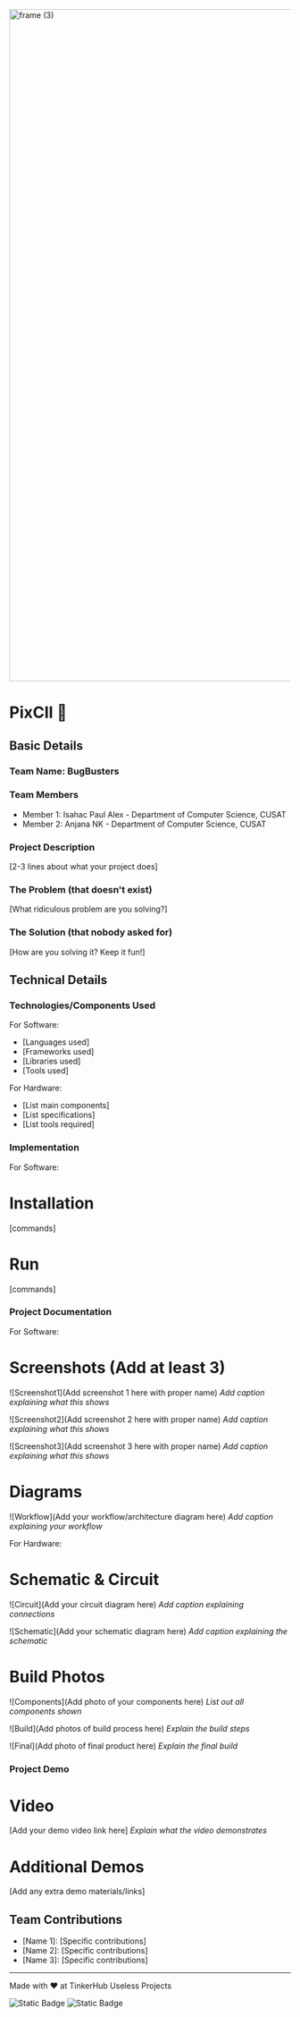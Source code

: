 <img width="3188" height="1202" alt="frame (3)" src="https://github.com/user-attachments/assets/517ad8e9-ad22-457d-9538-a9e62d137cd7" />

# PixCII 🎯

## Basic Details

### Team Name: BugBusters

### Team Members

- Member 1: Isahac Paul Alex - Department of Computer Science, CUSAT
- Member 2: Anjana NK - Department of Computer Science, CUSAT

### Project Description

[2-3 lines about what your project does]

### The Problem (that doesn't exist)

[What ridiculous problem are you solving?]

### The Solution (that nobody asked for)

[How are you solving it? Keep it fun!]

## Technical Details

### Technologies/Components Used

For Software:

- [Languages used]
- [Frameworks used]
- [Libraries used]
- [Tools used]

For Hardware:

- [List main components]
- [List specifications]
- [List tools required]

### Implementation

For Software:

# Installation

[commands]

# Run

[commands]

### Project Documentation

For Software:

# Screenshots (Add at least 3)

![Screenshot1](Add screenshot 1 here with proper name)
_Add caption explaining what this shows_

![Screenshot2](Add screenshot 2 here with proper name)
_Add caption explaining what this shows_

![Screenshot3](Add screenshot 3 here with proper name)
_Add caption explaining what this shows_

# Diagrams

![Workflow](Add your workflow/architecture diagram here)
_Add caption explaining your workflow_

For Hardware:

# Schematic & Circuit

![Circuit](Add your circuit diagram here)
_Add caption explaining connections_

![Schematic](Add your schematic diagram here)
_Add caption explaining the schematic_

# Build Photos

![Components](Add photo of your components here)
_List out all components shown_

![Build](Add photos of build process here)
_Explain the build steps_

![Final](Add photo of final product here)
_Explain the final build_

### Project Demo

# Video

[Add your demo video link here]
_Explain what the video demonstrates_

# Additional Demos

[Add any extra demo materials/links]

## Team Contributions

- [Name 1]: [Specific contributions]
- [Name 2]: [Specific contributions]
- [Name 3]: [Specific contributions]

---

Made with ❤️ at TinkerHub Useless Projects

![Static Badge](https://img.shields.io/badge/TinkerHub-24?color=%23000000&link=https%3A%2F%2Fwww.tinkerhub.org%2F)
![Static Badge](https://img.shields.io/badge/UselessProjects--25-25?link=https%3A%2F%2Fwww.tinkerhub.org%2Fevents%2FQ2Q1TQKX6Q%2FUseless%2520Projects)
